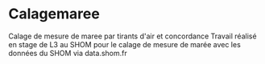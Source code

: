 # Calagemaree
Calage de mesure de maree par tirants d'air et concordance
Travail réalisé en stage de L3 au SHOM pour le calage de mesure de marée avec les données du SHOM via data.shom.fr
